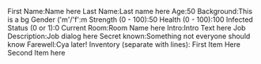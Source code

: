 First Name:Name here
Last Name:Last name here
Age:50
Background:This is a bg
Gender ('m'/'f':m
Strength (0 - 100):50
Health (0 - 100):100
Infected Status (0 or 1):0
Current Room:Room Name here
Intro:Intro Text here
Job Description:Job dialog here
Secret known:Something not everyone should know
Farewell:Cya later!
Inventory (separate with lines):
First Item Here
Second Item here